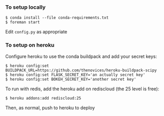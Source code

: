 ### To setup locally

    $ conda install --file conda-requirements.txt
    $ foreman start

Edit `config.py` as appropriate


### To setup on heroku

Configure heroku to use the conda buildpack and add your secret keys:

    $ heroku config:set BUILDPACK_URL=https://github.com/thenovices/heroku-buildpack-scipy
    $ heroku config:set FLASK_SECRET_KEY='an actually secret key'
    $ heroku config:set BOKEH_SECRET_KEY='another secret key'

To run with redis, add the heroku add on rediscloud (the 25 level is free):

    $ heroku addons:add rediscloud:25 

Then, as normal, push to heroku to deploy

